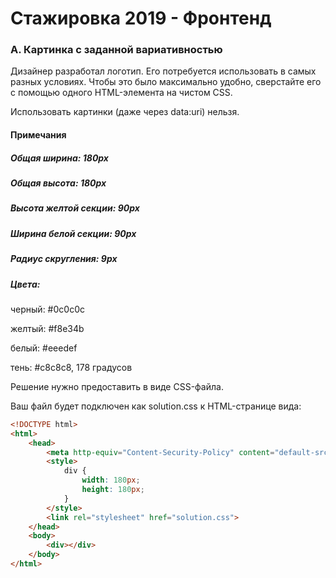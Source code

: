 # Стажировка 2019 - Фронтенд

### A. Картинка с заданной вариативностью

Дизайнер разработал логотип. Его потребуется использовать в самых разных условиях. Чтобы это было максимально удобно, сверстайте его с помощью одного HTML-элемента на чистом CSS.

Использовать картинки (даже через data:uri) нельзя.

#### Примечания

##### Общая ширина: 180px

##### Общая высота: 180px

##### Высота желтой секции: 90px

##### Ширина белой секции: 90px

##### Радиус скругления: 9px

##### Цвета:

черный: #0c0c0c

желтый: #f8e34b

белый: #eeedef

тень: #c8c8c8, 178 градусов

Решение нужно предоставить в виде CSS-файла.

Ваш файл будет подключен как solution.css к HTML-странице вида:
```html
<!DOCTYPE html>  
<html>  
    <head>  
        <meta http-equiv="Content-Security-Policy" content="default-src ’self’; style-src ’unsafe-inline’ ’self’"/>  
        <style>  
            div {  
                width: 180px;  
                height: 180px;  
            }  
        </style>  
        <link rel="stylesheet" href="solution.css">  
    </head>  
    <body>  
        <div></div>  
    </body>  
</html>
```

